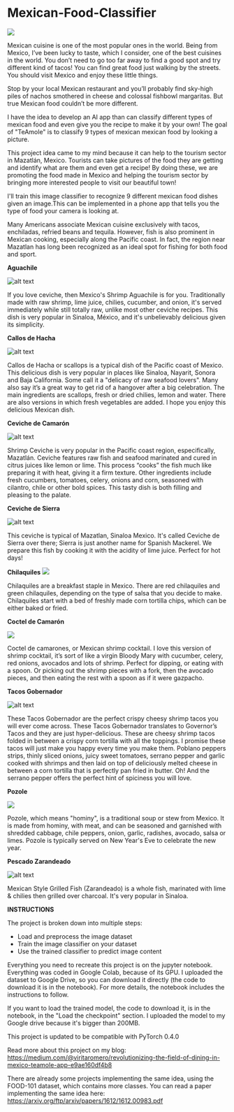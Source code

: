 # Mexican-Food-Classifier

<img src="https://cdn-images-1.medium.com/max/800/1*NOMqw1SqCxsnFHz_VA0I5w.jpeg">

Mexican cuisine is one of the most popular ones in the world. Being from Mexico, I’ve been lucky to taste, which I consider, one of the best cuisines in the world. You don’t need to go too far away to find a good spot and try different kind of tacos! You can find great food just walking by the streets. You should visit Mexico and enjoy these little things.

Stop by your local Mexican restaurant and you’ll probably find sky-high piles of nachos smothered in cheese and colossal fishbowl margaritas. But true Mexican food couldn’t be more different.

I have the idea to develop an AI app than can classify different types of mexican food and even give you the recipe to make it by your own! The goal of "TeAmole" is to classify 9 types of mexican mexican food by looking a picture.

This project idea came to my mind because it can help to the tourism sector in Mazatlán, Mexico. Tourists can take pictures of the food they are getting and identify what are them and even get a recipe! By doing these, we are promoting the food made in Mexico and helping the tourism sector by bringing more  interested people to visit our beautiful town!

I'll train this image classifier to recognize 9 different mexican food dishes given an image.This can be implemented in a phone app that tells you the type of food your camera is looking at.


Many Americans associate Mexican cuisine exclusively with tacos, enchiladas, refried beans and tequila. However, fish is also prominent in Mexican cooking, especially along the Pacific coast. In fact, the region near Mazatlan has long been recognized as an ideal spot for fishing for both food and sport.

**Aguachile**

![alt text](https://cdn.kiwilimon.com/recetaimagen/28638/th5-640x426-28924.jpg)

If you love ceviche, then Mexico's Shrimp Aguachile is for you. Traditionally made with raw shrimp, lime juice, chilies, cucumber, and onion, it's served immediately while still totally raw, unlike most other ceviche recipes. This dish is very popular in  Sinaloa, México, and it's unbelievably delicious given its simplicity.

**Callos de Hacha**

![alt text](https://media-cdn.tripadvisor.com/media/photo-s/07/bc/af/dd/la-unica.jpg)

Callos de Hacha or scallops is a typical dish of the Pacific coast of Mexico. This delicious dish is very popular in places like Sinaloa, Nayarit, Sonora and Baja California. Some call it a "delicacy of raw seafood lovers". Many also say it’s a great way to get rid of a hangover after a big celebration. The main ingredients are scallops, fresh or dried chilies, lemon and water. There are also versions in which fresh vegetables are added. I hope you enjoy this delicious Mexican dish.

**Ceviche de Camarón**

![alt text](http://3.bp.blogspot.com/-BB3BRzokZcw/VAaI_KBSBZI/AAAAAAAAAgc/678dNCx9cko/s1600/ceviche_camaron.jpg)


Shrimp Ceviche is very popular in the Pacific coast region, especifically, Mazatlán. Ceviche features raw fish and seafood marinated and cured in citrus juices like lemon or lime. This process “cooks” the fish much like preparing it with heat, giving it a firm texture. Other ingredients include fresh cucumbers, tomatoes, celery, onions and corn, seasoned with cilantro, chile or other bold spices. This tasty dish is both filling and pleasing to the palate.

**Ceviche de Sierra**

![alt text](https://mazatleco.com/wp-content/uploads/2014/08/Ceviche-de-sierra-mazatleco.jpg)

This ceviche is typical of Mazatlan, Sinaloa Mexico. It's called Ceviche de Sierra over there; Sierra is just another name for Spanish Mackerel. We prepare this fish by cooking it with the acidity of lime juice. Perfect for hot days!

**Chilaquiles**
<img src="https://www.cocinavital.mx/wp-content/uploads/2017/11/chilaquiles-rojos-paso-a-paso.jpg">

Chilaquiles are a breakfast staple in Mexico. There are red chilaquiles and green chilaquiles, depending on the type of salsa that you decide to make. Chilaquiles start with a bed of freshly made corn tortilla chips, which can be either baked or fried.

**Coctel de Camarón**

<img src="https://cocina-casera.com/mx/wp-content/uploads/2017/11/campechana.jpg">

Coctel de camarones, or Mexican shrimp cocktail. I love this version of shrimp cocktail, it’s sort of like a virgin Bloody Mary with cucumber, celery, red onions, avocados and lots of shrimp. Perfect for dipping, or eating with a spoon. Or picking out the shrimp pieces with a fork, then the avocado pieces, and then eating the rest with a spoon as if it were gazpacho.

**Tacos Gobernador**

![alt text](https://www.cocinavital.mx/wp-content/uploads/2017/08/tacos-gobernador.jpg)

These Tacos Gobernador are the perfect crispy cheesy shrimp tacos you will ever come across. These Tacos Gobernador translates to Governor’s Tacos and they are just hyper-delicious. These are cheesy shrimp tacos folded in between a crispy corn tortilla with all the toppings. I promise these tacos will just make you happy every time you make them. Poblano peppers strips, thinly sliced onions, juicy sweet tomatoes, serrano pepper and garlic cooked with shrimps and then laid on top of deliciously melted cheese in between a corn tortilla that is perfectly pan fried in butter. Oh!  And the serrano pepper offers the perfect hint of spiciness you will love.

**Pozole**

<img src="https://obson.files.wordpress.com/2013/02/receta-pozole.jpg">

Pozole, which means "hominy", is a traditional soup or stew from Mexico. It is made from hominy, with meat, and can be seasoned and garnished with shredded cabbage, chile peppers, onion, garlic, radishes, avocado, salsa or limes. Pozole is typically served on New Year's Eve to celebrate the new year.

**Pescado Zarandeado**

![alt text](https://www.diariohispaniola.com/fotos/1/Pescado-a-la-Talla-Acapulco.jpg)

Mexican Style Grilled Fish (Zarandeado) is a  whole fish, marinated with lime & chilies then grilled over charcoal. It's very popular in Sinaloa.

<B> INSTRUCTIONS </B>

The project is broken down into multiple steps:

* Load and preprocess the image dataset
* Train the image classifier on your dataset
* Use the trained classifier to predict image content

Everything you need to recreate this project is on the jupyter notebook. Everything was coded in Google Colab, because of its GPU. I uploaded the dataset to Google Drive, so you can download it directly (the code to download it is in the notebook). For more details, the notebook includes the instructions to follow.

If you want to load the trained model, the code to download it, is in the notebook, in the "Load the checkpoint" section. I uploaded the model to my Google drive because it's bigger than 200MB.

This project is updated to be compatible with PyTorch 0.4.0

Read more about this project on my blog: https://medium.com/@viritaromero/revolutionizing-the-field-of-dining-in-mexico-teamole-app-e9ae160df4b8


There are already some projects implementing the same idea, using the FOOD-101 dataset, which contains more classes. You can read a paper implementing the same idea here: https://arxiv.org/ftp/arxiv/papers/1612/1612.00983.pdf
